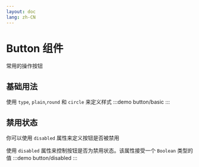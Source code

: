 ```yaml
---
layout: doc
lang: zh-CN
---
```


# Button 组件

常用的操作按钮

## 基础用法

使用 `type`, `plain`,`round` 和 `circle` 来定义样式
:::demo
button/basic
:::

## 禁用状态

你可以使用 `disabled` 属性来定义按钮是否被禁用

使用 `disabled` 属性来控制按钮是否为禁用状态。该属性接受一个 `Boolean` 类型的值
:::demo
button/disabled
:::
